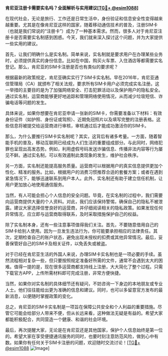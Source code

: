 **肯尼亚注册卡需要实名吗？全面解析与实用建议[[TG💪+ @esim1088](https://t.me/s/esim1088)]**

在现代社会，无论是旅行、工作还是日常生活中，身份验证和信息安全性变得越来越重要。尤其是在像肯尼亚这样的国家，随着移动通信技术的普及，注册SIM卡（也就是我们常说的“注册卡”）成为了一种基本需求。然而，很多人对于肯尼亚注册卡是否需要实名制感到困惑。今天，我们就来深入探讨这个问题，并为大家提供一些实用的建议。

首先，让我们明确什么是实名制。简单来说，实名制就是要求用户在办理某些业务时，必须提供真实的身份信息。比如在中国，购买火车票、入住酒店等都需要实名登记。那么，肯尼亚的SIM卡注册是否也有类似的要求呢？

根据最新的政策规定，肯尼亚确实实行了SIM卡实名制。早在2016年，肯尼亚通信管理局（CA）就颁布了相关法规，要求所有SIM卡用户必须完成实名注册。这一举措的主要目的是为了加强网络安全、打击犯罪活动以及保护用户的隐私安全。通过实名制，运营商能够更好地追踪和管理网络使用情况，从而减少垃圾短信、诈骗电话等问题的发生。

具体来说，如果你想要在肯尼亚申请一张新的SIM卡，你需要准备以下材料：有效身份证件（如护照、身份证或驾照）、近期免冠照片以及填写完整的注册表格。这些信息将被提交给运营商进行审核，审核通过后才能成功激活你的SIM卡。

那么，为什么要推行SIM卡实名制呢？其实，这背后有诸多考量。一方面，随着智能手机的普及，移动互联网已经成为人们生活的重要组成部分。与此同时，网络犯罪也呈现出高发态势。例如，利用虚假号码发送诈骗信息、传播非法内容等行为屡见不鲜。通过实名制，可以有效遏制此类现象的发生，维护社会秩序。

另一方面，实名制还能提高服务质量。运营商可以根据用户的真实信息提供更加个性化、精准的服务。比如，根据用户的消费习惯推荐合适的套餐方案；或者在遇到紧急情况下，能够迅速联系到用户本人。此外，实名制还有助于建立信任机制，让用户更加放心地使用通信服务。

当然，有人可能会担心个人信息的安全问题。毕竟，在实名制的过程中，我们需要向运营商提供大量的个人资料。对此，我们应该保持警惕，确保自己的隐私不被泄露。建议大家选择信誉良好的运营商，并仔细阅读相关的隐私政策。如果发现任何异常情况，应立即与运营商取得联系，及时采取措施保护自己的权益。

除了实名制本身，还有一些注意事项值得我们关注。首先，不要随意借用自己的SIM卡给别人使用。因为一旦发生违法行为，你可能要承担相应的法律责任。其次，定期检查自己的账户状态，避免出现未授权的扣费或其他异常情况。最后，妥善保管好自己的SIM卡及相关证件，以免丢失或被盗。

对于已经在肯尼亚生活的外国人来说，办理SIM卡实名制也是一项必要的手续。虽然流程相对复杂一些，但只要按照规定准备好所需的文件，通常不会遇到太大的困难。值得一提的是，现在很多运营商都支持线上注册，大大简化了整个过程。只需下载官方APP，上传所需材料即可完成注册，非常方便快捷。

当然，如果你对实名制的具体细节还有疑问，不妨咨询一下身边的本地朋友或专业人士。他们往往能给出更为准确的信息和建议。同时，也可以多留意官方发布的最新消息，以便随时掌握政策的变化。

总之，肯尼亚的SIM卡实名制是一项旨在保障公共安全和个人利益的重要措施。尽管它可能会给部分人带来不便，但从长远来看，这种做法无疑是有益的。希望大家都能积极配合，共同营造一个健康、和谐的社会环境。

最后，再次提醒大家，无论是在肯尼亚还是其他国家，保护个人信息始终是第一位的。希望大家在享受便捷通讯服务的同时，也要时刻注意防范风险，做到心中有数。如果你有任何关于SIM卡注册的问题，欢迎随时交流讨论！[[TG💪+ @esim1088](https://t.me/s/esim1088) ![Image](https://i.postimg.cc/4NQfJmqS/Snipaste-2025-05-13-00-14-12.png)]